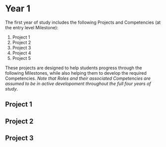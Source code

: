 # Year 1
The first year of study includes the following Projects and Competencies (at the entry level Milestone):

1. Project 1
1. Project 2
1. Project 3
1. Project 4
1. Project 5

These projects are designed to help students progress through the following Milestones, while also helping them to develop the required Competencies. *Note that Roles and their associated Competencies are assumed to be in active developoment throughout the full four years of study*.

## Project 1



## Project 2



## Project 3

